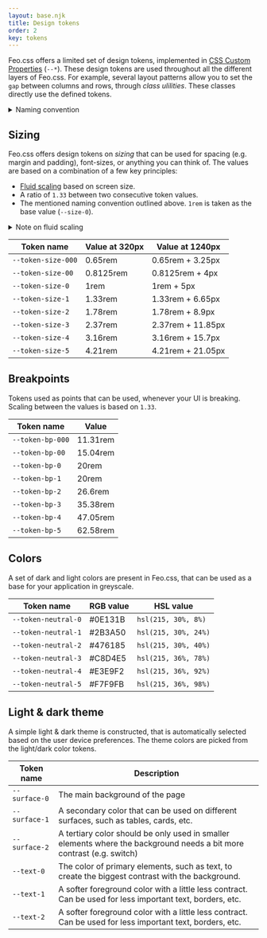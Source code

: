 ```yaml
---
layout: base.njk
title: Design tokens
order: 2
key: tokens
---
```


Feo.css offers a limited set of design tokens, implemented in [CSS Custom Properties](https://developer.mozilla.org/en-US/docs/Web/CSS/--*) (`--*`). These design tokens are used throughout all the different layers of Feo.css. For example, several layout
patterns allow you to set the `gap` between columns and rows, through _class ulilities_. These classes directly use the defined tokens.

<details>
  <summary>Naming convention</summary>
  <p>Tokens like sizing and breakpoints are considered to have a "baseline". The most common value for the design token. Those
  tokens always have a <code>-0</code> as the post-fix. In the sequence of tokens, if you want to go up a value, you increase the value.
  If you want to go down a value, you decrease the value, or add a 0 (e.g. <code>-00</code>).</p>
</details>

## Sizing

Feo.css offers design tokens on _sizing_ that can be used for spacing (e.g. margin and padding), font-sizes, or anything you can think of. The values are based on a combination of a few key principles:

- [Fluid scaling](https://vyckes.dev/writing/different-approaches-to-fluid-typography-and-layouts/) based on screen size.
- A ratio of `1.33` between two consecutive token values.
- The mentioned naming convention outlined above. `1rem` is taken as the base value (`--size-0`).

<details>
  <summary>Note on fluid scaling</summary>
  <p>If you do not want to use a fluid scaling of the <code>--size-{z}</code> tokens, you can overwrite the <code>--feo-scale</code> Custom Property in your own code, and set it to <code>0</code>.</p>
</details>

<div>
  <table>
    <thead>
      <tr>
        <th>Token name</th>
        <th>Value at 320px</th>
        <th>Value at 1240px</th>
      </tr>
    </thead>
    <tbody>
      <tr>
        <td><code>--token-size-000</code></td>
        <td>0.65rem</td>
        <td>0.65rem + 3.25px</td>
      </tr>
      <tr>
        <td><code>--token-size-00</code></td>
        <td>0.8125rem</td>
        <td>0.8125rem + 4px</td>
      </tr>
      <tr>
        <td><code>--token-size-0</code></td>
        <td>1rem</td>
        <td>1rem + 5px</td>
      </tr>
      <tr>
        <td><code>--token-size-1</code></td>
        <td>1.33rem</td>
        <td>1.33rem + 6.65px</td>
      </tr>
      <tr>
        <td><code>--token-size-2</code></td>
        <td>1.78rem</td>
        <td>1.78rem + 8.9px</td>
      </tr>
      <tr>
        <td><code>--token-size-3</code></td>
        <td>2.37rem</td>
        <td>2.37rem + 11.85px</td>
      </tr>
      <tr>
        <td><code>--token-size-4</code></td>
        <td>3.16rem</td>
        <td>3.16rem + 15.7px</td>
      </tr>
      <tr>
        <td><code>--token-size-5</code></td>
        <td>4.21rem</td>
        <td>4.21rem + 21.05px</td>
      </tr>
    </tbody>
  </table>
</div>

## Breakpoints

Tokens used as points that can be used, whenever your UI is
breaking. Scaling between the values is based on
`1.33`.

<div>
  <table>
    <thead>
      <tr>
        <th>Token name</th>
        <th>Value</th>
      </tr>
    </thead>
    <tbody>
      <tr>
        <td><code>--token-bp-000</code></td>
        <td>11.31rem</td>
      </tr>
      <tr>
        <td><code>--token-bp-00</code></td>
        <td>15.04rem</td>
      </tr>
      <tr>
        <td><code>--token-bp-0</code></td>
        <td>20rem</td>
      </tr>
      <tr>
        <td><code>--token-bp-1</code></td>
        <td>20rem</td>
      </tr>
      <tr>
        <td><code>--token-bp-2</code></td>
        <td>26.6rem</td>
      </tr>
      <tr>
        <td><code>--token-bp-3</code></td>
        <td>35.38rem</td>
      </tr>
      <tr>
        <td><code>--token-bp-4</code></td>
        <td>47.05rem</td>
      </tr>
      <tr>
        <td><code>--token-bp-5</code></td>
        <td>62.58rem</td>
      </tr>
    </tbody>
  </table>
</div>

## Colors

A set of dark and light colors are present in Feo.css, that can be
used as a base for your application in greyscale.

<div>
  <table>
    <thead>
      <tr>
        <th>Token name</th>
        <th>RGB value</th>
        <th>HSL value</th>
      </tr>
    </thead>
    <tbody>
      <tr>
        <td><code>--token-neutral-0</code></td>
        <td>#0E131B</td>
        <td><code>hsl(215, 30%, 8%)</code></td>
      </tr>
      <tr>
        <td><code>--token-neutral-1</code></td>
        <td>#2B3A50</td>
        <td><code>hsl(215, 30%, 24%)</code></td>
      </tr>
      <tr>
        <td><code>--token-neutral-2</code></td>
        <td>#476185</td>
        <td><code>hsl(215, 30%, 40%)</code></td>
      </tr>
      <tr>
        <td><code>--token-neutral-3</code></td>
        <td>#C8D4E5</td>
        <td><code>hsl(215, 36%, 78%)</code></td>
      </tr>
      <tr>
        <td><code>--token-neutral-4</code></td>
        <td>#E3E9F2</td>
        <td><code>hsl(215, 36%, 92%)</code></td>
      </tr>
      <tr>
        <td><code>--token-neutral-5</code></td>
        <td>#F7F9FB</td>
        <td><code>hsl(215, 36%, 98%)</code></td>
      </tr>
    </tbody>
  </table>
</div>

## Light & dark theme

A simple light & dark theme is constructed, that is automatically
selected based on the user device preferences. The theme colors
are picked from the light/dark color tokens.

<div>
  <table>
    <thead>
      <tr>
        <th>Token name</th>
        <th>Description</th>
      </tr>
    </thead>
    <tbody>
      <tr>
        <td><code>--surface-0</code></td>
        <td>The main background of the page</td>
      </tr>
      <tr>
        <td><code>--surface-1</code></td>
        <td>
          A secondary color that can be used on different surfaces,
          such as tables, cards, etc.
        </td>
      </tr>
      <tr>
        <td><code>--surface-2</code></td>
        <td>
          A tertiary color should be only used in smaller elements
          where the background needs a bit more contrast (e.g.
          switch)
        </td>
      </tr>
      <tr>
        <td><code>--text-0</code></td>
        <td>
          The color of primary elements, such as text, to create the
          biggest contrast with the background.
        </td>
      </tr>
      <tr>
        <td><code>--text-1</code></td>
        <td>
          A softer foreground color with a little less contract. Can
          be used for less important text, borders, etc.
        </td>
      </tr>
      <tr>
        <td><code>--text-2</code></td>
        <td>
          A softer foreground color with a little less contract. Can
          be used for less important text, borders, etc.
        </td>
      </tr>
    </tbody>
  </table>
</div>
